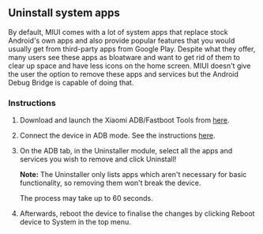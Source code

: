 ## Uninstall system apps

By default, MIUI comes with a lot of system apps that replace stock Android's own apps and also provide popular features that you would usually get from third-party apps from Google Play. Despite what they offer, many users see these apps as bloatware and want to get rid of them to clear up space and have less icons on the home screen. MIUI doesn't give the user the option to remove these apps and services but the Android Debug Bridge is capable of doing that.

### Instructions

1. Download and launch the Xiaomi ADB/Fastboot Tools from [here](Tools_for_Xiaomi_devices.md).

2. Connect the device in ADB mode. See the instructions [here](https://saki-eu.github.io/XiaomiADBFastbootTools/).

3. On the ADB tab, in the Uninstaller module, select all the apps and services you wish to remove and click Uninstall!

    **Note:** The Uninstaller only lists apps which aren't necessary for basic functionality, so removing them won't break the device.

    The process may take up to 60 seconds.

4. Afterwards, reboot the device to finalise the changes by clicking Reboot device to System in the top menu.
